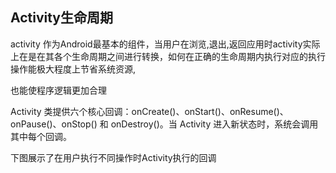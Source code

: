 ## Activity生命周期

activity 作为Android最基本的组件，当用户在浏览,退出,返回应用时activity实际上在是在其各个生命周期之间进行转换，如何在正确的生命周期内执行对应的执行操作能极大程度上节省系统资源,

也能使程序逻辑更加合理

Activity 类提供六个核心回调：onCreate()、onStart()、onResume()、onPause()、onStop() 和 onDestroy()。当 Activity 进入新状态时，系统会调用其中每个回调。

下图展示了在用户执行不同操作时Activity执行的回调
